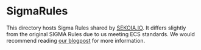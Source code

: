 # SigmaRules

This directory hosts Sigma Rules shared by [SEKOIA.IO](https://sekoia.io). It differs slightly from the original SIGMA Rules due to us meeting ECS standards.
We would recommend reading [our blogpost](https://blog.sekoia.io/xdr-detection-rules-at-scale/) for more information.

